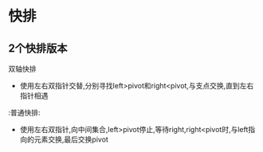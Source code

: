 # 快排

## 2个快排版本

双轴快排

- 使用左右双指针交替,分别寻找left>pivot和right<pivot,与支点交换,直到左右指针相遇

:普通快排:

- 使用左右双指针,向中间集合,left>pivot停止,等待right,right<pivot时,与left指向的元素交换,最后交换pivot

